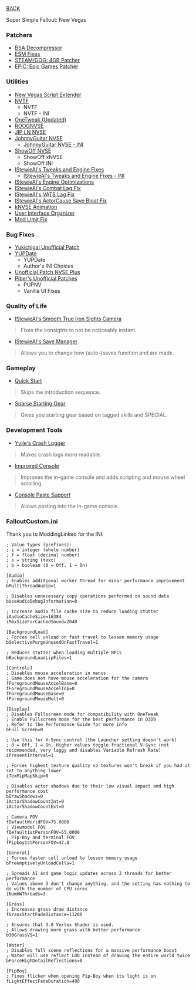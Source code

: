 
[BACK](..)

Super Simple Fallout: New Vegas

### Patchers
- [BSA Decompressor](https://www.nexusmods.com/newvegas/mods/65854)
- [ESM Fixes](https://www.nexusmods.com/newvegas/mods/77170)
- [STEAM/GOG: 4GB Patcher](https://www.nexusmods.com/newvegas/mods/62552)
- [EPIC: Epic Games Patcher](https://www.nexusmods.com/newvegas/mods/81281)

### Utilities
- [New Vegas Script Extender](https://www.nexusmods.com/newvegas/mods/67883)
- [NVTF](https://www.nexusmods.com/newvegas/mods/66537)
    - NVTF
    - NVTF - INI
- [OneTweak (Updated)](https://www.nexusmods.com/newvegas/mods/79211)
- [ROOGNVSE](https://www.nexusmods.com/newvegas/mods/77415)
- [JIP LN NVSE](https://www.nexusmods.com/newvegas/mods/58277)
- [JohnnyGuitar NVSE](https://www.nexusmods.com/newvegas/mods/66927)
    - [JohnnyGuitar NVSE - INI](https://www.nexusmods.com/newvegas/mods/86200)
- [ShowOff NVSE](https://www.nexusmods.com/newvegas/mods/72541)
    - ShowOff xNVSE
    - ShowOff INI
- [lStewieAl's Tweaks and Engine Fixes](https://www.nexusmods.com/newvegas/mods/66347)
    - [lStewieAl's Tweaks and Engine Fixes - INI](https://www.nexusmods.com/newvegas/mods/76522)
- [lStewieAl's Engine Optimizations](https://www.nexusmods.com/newvegas/mods/80993)
- [lStewieAl's Combat Lag Fix](https://www.nexusmods.com/newvegas/mods/71973)
- [lStewieAl's VATS Lag Fix](https://www.nexusmods.com/newvegas/mods/84823)
- [lStewieAl's ActorCause Save Bloat Fix](https://www.nexusmods.com/newvegas/mods/80666)
- [kNVSE Animation](https://www.nexusmods.com/newvegas/mods/71336)
- [User Interface Organizer](https://www.nexusmods.com/newvegas/mods/57174)
- [Mod Limit Fix](https://www.nexusmods.com/newvegas/mods/68714)

### Bug Fixes
- [Yukichigai Unofficial Patch](https://www.nexusmods.com/newvegas/mods/51664)
- [YUPDate](https://www.nexusmods.com/newvegas/mods/90824)
    - YUPDate
    - Author's INI Choices
- [Unofficial Patch NVSE Plus](https://www.nexusmods.com/newvegas/mods/71239)
- [Piber's Unofficial Patches](https://www.nexusmods.com/newvegas/mods/90124)
    - PUPNV
    - Vanilla UI Fixes

### Quality of Life
- [lStewieAl's Smooth True Iron Sights Camera](https://www.nexusmods.com/newvegas/mods/69074)
> Fixes the ironsights to not be noticeably instant.
- [lStewieAl's Save Manager](https://www.nexusmods.com/newvegas/mods/67248)
> Allows you to change how (auto-)saves function and are made.

### Gameplay
- [Quick Start](https://www.nexusmods.com/newvegas/mods/76497)
> Skips the introduction sequence.
- [Sparse Starting Gear](https://www.nexusmods.com/newvegas/mods/78088)
> Gives you starting gear based on tagged skills and SPECIAL.

### Development Tools
- [Yvile's Crash Logger](https://www.nexusmods.com/newvegas/mods/82540)
> Makes crash logs more readable.
- [Improved Console](https://www.nexusmods.com/newvegas/mods/70801)
> Improves the in-game console and adds scripting and mouse wheel scrolling.
- [Console Paste Support](https://www.nexusmods.com/newvegas/mods/65906)
> Allows pasting into the in-game console.

### FalloutCustom.ini
Thank you to ModdingLinked for the INI.
```
; Value types (prefixes):
; i = integer (whole number)
; f = float (decimal number)
; s = string (text)
; b = boolean (0 = Off, 1 = On)

[Audio]
; Enables additional worker thread for minor performance improvement
bMultiThreadAudio=1

; Disables unnecessary copy operations performed on sound data
bUseAudioDebugInformation=0

; Increase audio file cache size to reduce loading stutter
iAudioCacheSize=16384
iMaxSizeForCachedSound=2048

[BackgroundLoad]
; Forces cell unload on fast travel to lessen memory usage
bSelectivePurgeUnusedOnFastTravel=1

; Reduces stutter when loading multiple NPCs
bBackgroundLoadLipFiles=1

[Controls]
; Disables mouse acceleration in menus
; Game does not have mouse acceleration for the camera
fForegroundMouseAccelBase=0
fForegroundMouseAccelTop=0
fForegroundMouseBase=0
fForegroundMouseMult=0

[Display]
; Disables Fullscreen mode for compatibility with OneTweak
; Enable Fullscreen mode for the best performance in D3D9
; Refer to the Performance Guide for more info
bFull Screen=0

; Use this for V-Sync control (the Launcher setting doesn't work)
; 0 = Off, 1 = On, Higher values toggle fractional V-Sync (not recommended, very laggy and disables Variable Refresh Rate)
iPresentInterval=1

; Forces highest texture quality so textures won't break if you had it set to anything lower
iTexMipMapSkip=0

; Disables actor shadows due to their low visual impact and high performance cost
bDrawShadows=0
iActorShadowCountInt=0
iActorShadowCountExt=0

; Camera FOV
fDefaultWorldFOV=75.0000
; Viewmodel FOV
fDefault1stPersonFOV=55.0000
; Pip-Boy and terminal FOV
fPipboy1stPersonFOV=47.0

[General]
; Forces faster cell unload to lessen memory usage
bPreemptivelyUnloadCells=1

; Spreads AI and game logic updates across 2 threads for better performance
; Values above 3 don't change anything, and the setting has nothing to do with the number of CPU cores
iNumHWThreads=3

[Grass]
; Increases grass draw distance
fGrassStartFadeDistance=11200

; Ensures that 3.0 Vertex Shader is used.
; Allows drawing more grass with better performance
b30GrassVS=1

[Water]
; Disables full scene reflections for a massive performance boost
; Water will use reflect LOD instead of drawing the entire world twice
bForceHighDetailReflections=0

[PipBoy]
; Fixes flicker when opening Pip-Boy when its light is on
fLightEffectFadeDuration=400
```